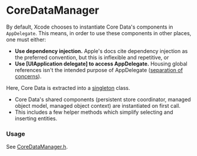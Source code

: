 # CoreDataManager

By default, Xcode chooses to instantiate Core Data's components in `AppDelegate`.  This means, in order to use these components in other places, one must either:

- **Use dependency injection.** Apple's docs cite dependency injection as the preferred convention, but this is inflexible and repetitive, or
- **Use [UIApplication delegate] to access AppDelegate.**  Housing global references isn't the intended purpose of AppDelegate ([separation of concerns](http://en.wikipedia.org/wiki/Separation_of_concerns)).

Here, Core Data is extracted into a [singleton](http://en.wikipedia.org/wiki/Singleton_pattern) class.  

- Core Data's shared components (persistent store coordinator, managed object model, managed object context) are instantiated on first call.
- This includes a few helper methods which simplify selecting and inserting entities.

### Usage

See [CoreDataManager.h](CoreDataManager.h).

